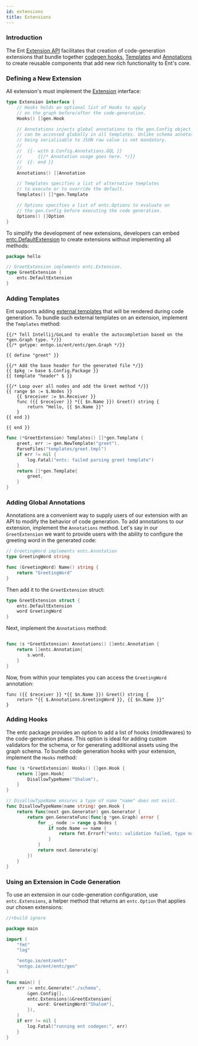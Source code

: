 ```yaml
---
id: extensions
title: Extensions
---
```


### Introduction

The Ent [Extension API](https://pkg.go.dev/entgo.io/ent/entc#Extension)
facilitates that creation of code-generation extensions that bundle together [codegen hooks](code-gen.md#code-generation-hooks),
[Templates](templates.md) and [Annotations](templates.md#annotations) to create reusable components
that add new rich functionality to Ent's core.

### Defining a New Extension

All extension's must implement the [Extension](https://pkg.go.dev/entgo.io/ent/entc#Extension) interface:

```go
type Extension interface {
	// Hooks holds an optional list of Hooks to apply
	// on the graph before/after the code-generation.
	Hooks() []gen.Hook

	// Annotations injects global annotations to the gen.Config object that
	// can be accessed globally in all templates. Unlike schema annotations,
	// being serializable to JSON raw value is not mandatory.
	//
	//	{{- with $.Config.Annotations.GQL }}
	//		{{/* Annotation usage goes here. */}}
	//	{{- end }}
	//
	Annotations() []Annotation

	// Templates specifies a list of alternative templates
	// to execute or to override the default.
	Templates() []*gen.Template

	// Options specifies a list of entc.Options to evaluate on
	// the gen.Config before executing the code generation.
	Options() []Option
}
```
To simplify the development of new extensions, developers can embed [entc.DefaultExtension](https://pkg.go.dev/entgo.io/ent/entc#DefaultExtension)
to create extensions  without implementing all methods:

```go
package hello

// GreetExtension implements entc.Extension.
type GreetExtension {
	entc.DefaultExtension
}
```

### Adding Templates

Ent supports adding [external templates](templates.md) that will be rendered during
code generation. To bundle such external templates on an extension, implement the `Templates`
method:
```gotemplate title="templates/greet.tmpl"
{{/* Tell Intellij/GoLand to enable the autocompletion based on the *gen.Graph type. */}}
{{/* gotype: entgo.io/ent/entc/gen.Graph */}}

{{ define "greet" }}

{{/* Add the base header for the generated file */}}
{{ $pkg := base $.Config.Package }}
{{ template "header" $ }}

{{/* Loop over all nodes and add the Greet method */}}
{{ range $n := $.Nodes }}
    {{ $receiver := $n.Receiver }}
    func ({{ $receiver }} *{{ $n.Name }}) Greet() string {
		return "Hello, {{ $n.Name }}"
    }
{{ end }}

{{ end }}
```
```go
func (*GreetExtension) Templates() []*gen.Template {
    greet, err := gen.NewTemplate("greet").
    ParseFiles("templates/greet.tmpl")
    if err != nil {
        log.Fatal("entc: failed parsing greet template")
    }
    return []*gen.Template{
        greet,
    }
}
```

### Adding Global Annotations

Annotations are a convenient way to supply users of our extension with an API 
to modify the behavior of code generation. To add annotations to our extension,
implement the `Annotations` method. Let's say in our `GreetExtension` we want
to provide users with the ability to configure the greeting word in the generated
code:

```go
// GreetingWord implements entc.Annotation
type GreetingWord string

func (GreetingWord) Name() string {
	return "GreetingWord"
}
```
Then add it to the `GreetExtension` struct:
```go
type GreetExtension struct {
	entc.DefaultExtension
	word GreetingWord
}
```
Next, implement the `Annotations` method:
```go

func (s *GreetExtension) Annotations() []entc.Annotation {
	return []entc.Annotation{
		s.word,
	}
}
```
Now, from within your templates you can access the `GreetingWord` annotation:
```gotemplate
func ({{ $receiver }} *{{ $n.Name }}) Greet() string {
    return "{{ $.Annotations.GreetingWord }}, {{ $n.Name }}"
}
```

### Adding Hooks

The entc package provides an option to add a list of hooks (middlewares) to the
code-generation phase. This option is ideal for adding custom validators for the
schema, or for generating additional assets using the graph schema. To bundle
code generation hooks with your extension, implement the `Hooks` method:

```go
func (s *GreetExtension) Hooks() []gen.Hook {
    return []gen.Hook{
        DisallowTypeName("Shalom"),
    }
}

// DisallowTypeName ensures a type of name "name" does not exist.
func DisallowTypeName(name string) gen.Hook {
	return func(next gen.Generator) gen.Generator {
		return gen.GenerateFunc(func(g *gen.Graph) error {
			for _, node := range g.Nodes {
				if node.Name == name {
					return fmt.Errorf("entc: validation failed, type named %q not allowed.", name)
				}
			}
			return next.Generate(g)
		})
	}
}
```

### Using an Extension in Code Generation

To use an extension in our code-generation configuration, use `entc.Extensions`, a helper
method that returns an `entc.Option` that applies our chosen extensions:

```go title=entc.go
//+build ignore

package main

import (
	"fmt"
	"log"

	"entgo.io/ent/entc"
	"entgo.io/ent/entc/gen"
)

func main() {
	err := entc.Generate("./schema",
		&gen.Config{},
		entc.Extensions(&GreetExtension{
			word: GreetingWord("Shalom"),
		}),
	)
	if err != nil {
		log.Fatal("running ent codegen:", err)
	}
}
```
